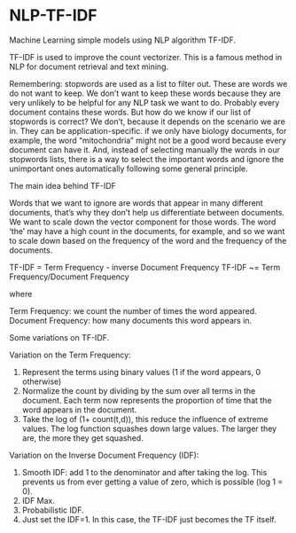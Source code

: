 # NLP-TF-IDF
Machine Learning simple models using NLP algorithm TF-IDF.

TF-IDF is used to improve the count vectorizer. This is a famous method in NLP for document retrieval and text mining.

Remembering: stopwords are used as a list to filter out. These are words we do not want to keep. We don’t want to keep these words because they are very unlikely to be helpful for any NLP task we want to do. Probably every document contains these words.
But how do we know if our list of stopwords is correct? We don’t, because it depends on the scenario we are in. They can be application-specific. if we only have biology documents, for example, the word “mitochondria” might not be a good word because every document can have it. And, instead of selecting manually the words in our stopwords lists, there is a way to select the important words and ignore the unimportant ones automatically following some general principle.

The main idea behind TF-IDF

Words that we want to ignore are words that appear in many different documents, that’s why they don’t help us differentiate between documents. We want to scale down the vector component for those words. The word ‘the’ may have a high count in the documents, for example, and so we want to scale down based on the frequency of the word and the frequency of the documents.

TF-IDF = Term Frequency - inverse Document Frequency
TF-IDF ~= Term Frequency/Document Frequency

where

Term Frequency: we count the number of times the word appeared.
Document Frequency: how many documents this word appears in.

Some variations on TF-IDF.

Variation on the Term Frequency:
1.	Represent the terms using binary values (1 if the word appears, 0 otherwise)
2.	Normalize the count by dividing by the sum over all terms in the document. Each term now represents the proportion of time that the word appears in the document.
3.	Take the log of (1+ count(t,d)), this reduce the influence of extreme values. The log function squashes down large values. The larger they are, the more they get squashed.
	
Variation on the Inverse Document Frequency (IDF):
1.	Smooth IDF: add 1 to the denominator and after taking the log. This prevents us from ever getting a value of zero, which is possible (log 1 = 0). 
2.	IDF Max.
3.	Probabilistic IDF.
4.	Just set the IDF=1. In this case, the TF-IDF just becomes the TF itself.

